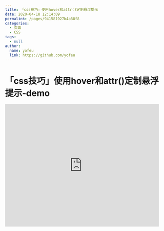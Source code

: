 ```yaml
---
title: 「css技巧」使用hover和attr()定制悬浮提示
date: 2020-04-18 12:14:09
permalink: /pages/941581927b4a38f8
categories: 
  - 页面
  - CSS
tags: 
  - null
author: 
  name: yofeu
  link: https://github.com/yofeu
---
```

# 「css技巧」使用hover和attr()定制悬浮提示-demo

<iframe height="400" style="width: 100%;" scrolling="no" title="【CSS：行为】使用:hover和attr()定制悬浮提示" src="https://codepen.io/yofeu/embed/vYNKNaq?height=400&theme-id=light&default-tab=css,result" frameborder="no" allowtransparency="true" allowfullscreen="true" loading="lazy">
  See the Pen <a href='https://codepen.io/yofeu/pen/vYNKNaq'>【CSS：行为】使用:hover和attr()定制悬浮提示</a> by yofeu
  (<a href='https://codepen.io/yofeu'>@yofeu</a>) on <a href='https://codepen.io'>CodePen</a>.
</iframe>

<!-- more -->